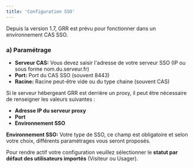 ```yaml
---
title: 'Configuration SSO'
---
```


Depuis la version 1.7, GRR est prévu pour fonctionner dans un environnement CAS SSO.

### a) Paramétrage

* **Serveur CAS:** Vous devez saisir l'adresse de votre serveur SSO (IP ou sous forme nom.du.serveur.fr)
* **Port:** Port du CAS SSO (souvent 8443)
* **Racine:** Racine peut-être vide ou du type chaine (souvent CAS)

Si le serveur hébergeant GRR est derrière un proxy, il peut être nécessaire de renseigner les valeurs suivantes : 
* **Adresse IP du serveur proxy**
* **Port**
* **Environnement SSO**

**Environnement SSO:** Votre type de SSO, ce champ est obligatoire et selon votre choix, différents paramétrages vous seront proposés.


Pour rendre actif votre configuration veuillez sélectionner le **statut par défaut des utilisateurs importés** (Visiteur ou Usager).



